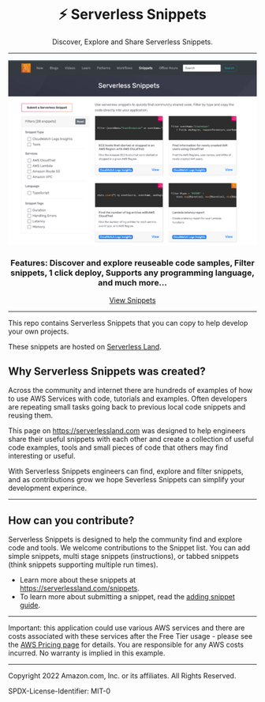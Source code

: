 <div align="center">

<h1>⚡️ Serverless Snippets</h1>
<p>Discover, Explore and Share Serverless Snippets.</>

<hr />

<img alt="header" src="./snippets.png" />

  <h3>Features: Discover and explore reuseable code samples, Filter snippets, 1 click deploy, Supports any programming language, and much more...</h3>

 [View Snippets](https://serverlessland.com/snippets)

</div>

<hr/>

This repo contains Serverless Snippets that you can copy to help develop your own projects.

These snippets are hosted on [Serverless Land](https://serverlessland.com/snippets).

## Why Serverless Snippets was created?

Across the community and internet there are hundreds of examples of how to use AWS Services with code, tutorials and examples. Often developers are repeating small tasks going back to previous local code snippets and reusing them. 

This page on https://serverlessland.com was designed to help engineers share their useful snippets with each other and create a collection of useful code examples, tools and small pieces of code that others may find interesting or useful.

With Serverless Snippets engineers can find, explore and filter snippets, and as contributions grow we hope Severless Snippets can simplify your development experince.

---

## How can you contribute?

Serverless Snippets is designed to help the community find and explore code and tools. We welcome contributions to the Snippet list. You can add simple snippets, multi stage snippets (instructions), or tabbed snippets (think snippets supporting multiple run times).

- Learn more about these snippets at https://serverlessland.com/snippets.
- To learn more about submitting a snippet, read the [adding snippet guide](https://github.com/aws-samples/serverless-snippets/blob/main/ADDING_SNIPPET.md).


---

Important: this application could use various AWS services and there are costs associated with these services after the Free Tier usage - please see the [AWS Pricing page](https://aws.amazon.com/pricing/) for details. You are responsible for any AWS costs incurred. No warranty is implied in this example.


----
Copyright 2022 Amazon.com, Inc. or its affiliates. All Rights Reserved.

SPDX-License-Identifier: MIT-0
